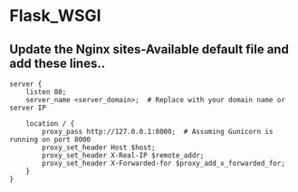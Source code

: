 # Flask_WSGI

## Update the Nginx sites-Available default file and add these lines..

```nginx
server {
    listen 80;
    server_name <server_domain>;  # Replace with your domain name or server IP

    location / {
        proxy_pass http://127.0.0.1:8000;  # Assuming Gunicorn is running on port 8000
        proxy_set_header Host $host;
        proxy_set_header X-Real-IP $remote_addr;
        proxy_set_header X-Forwarded-for $proxy_add_x_forwarded_for;
    }
}
